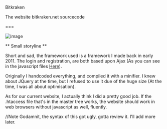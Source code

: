 Bitkraken

The website bitkraken.net sourcecode



===

![image](https://raw.github.com/Givemeurcookies/Bitkraken/master/static/img/btkrpxred2.png)

** Small storyline **

Short and sad, the framework used is a framework I made back in early 2011. The login and registration, are both based upon Ajax (As you can see in the javascript files [Here][1]).

Originally I handcoded everything, and compiled it with a minifier. I knew about JQuery at the time, but I refused to use it due of the huge size (At the time, I was all about optimisation).

As for our current website, I actually think I did a pretty good job. If the .htaccess file that's in the master tree works, the website should work in web browsers without javascript as well, fluently.

 [1]: https://github.com/Givemeurcookies/Bitkraken/tree/master/static/js       "Google"
 
 //Note Godamnit, the syntax of this got ugly, gotta review it. I'll add more later.